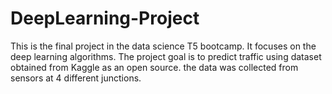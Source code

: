 # DeepLearning-Project
This is the final project in the data science T5 bootcamp. It focuses on the deep learning algorithms. The project goal is to predict traffic using dataset obtained from Kaggle as an open source. the data was collected from sensors at 4 different junctions.
